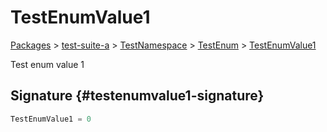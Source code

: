 # TestEnumValue1

[Packages](./) &gt; [test-suite-a](./test-suite-a/) &gt; [TestNamespace](./test-suite-a/testnamespace-namespace/) &gt; [TestEnum](./test-suite-a/testnamespace-namespace/testenum-enum/) &gt; [TestEnumValue1](./test-suite-a/testnamespace-namespace/testenum-enum/testenumvalue1-enummember)

Test enum value 1

## Signature {#testenumvalue1-signature}

```typescript
TestEnumValue1 = 0
```

